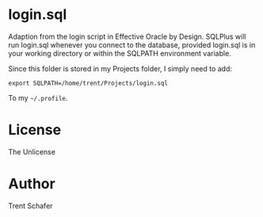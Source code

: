 # login.sql

Adaption from the login script in Effective Oracle by Design. SQLPlus will run
login.sql whenever you connect to the database, provided login.sql is in your
working directory or within the SQLPATH environment variable. 

Since this folder is stored in my Projects folder, I simply need to add:

```
export SQLPATH=/home/trent/Projects/login.sql 
```

To my `~/.profile`.

# License

The Unlicense

# Author

Trent Schafer
